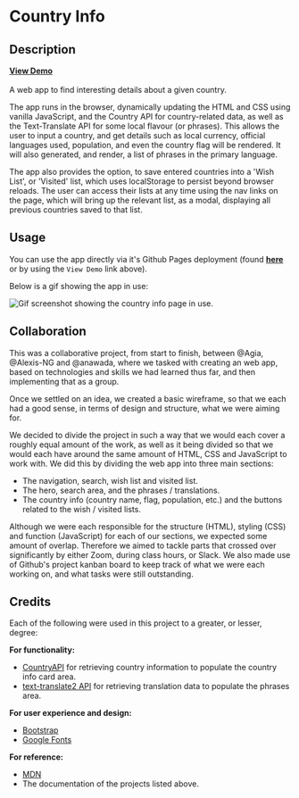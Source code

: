 # Country Info

## Description
<!-- TODO: Links needs updating when repo name is updated -->
[**View Demo**](https://anawada.github.io/project1/)
</br>
</br>
A web app to find interesting details about a given country.

The app runs in the browser, dynamically updating the HTML and CSS using vanilla JavaScript, and the Country API for country-related data, as well as the Text-Translate API for some local flavour (or phrases). This allows the user to input a country, and get details such as local currency, official languages used, population, and even the country flag will be rendered. It will also generated, and render, a list of phrases in the primary language.

The app also provides the option, to save entered countries into a 'Wish List', or 'Visited' list, which uses localStorage to persist beyond browser reloads. The user can access their lists at any time using the nav links on the page, which will bring up the relevant list, as a modal, displaying all previous countries saved to that list.

## Usage
<!-- TODO: Links needs updating when repo name is updated -->
You can use the app directly via it's Github Pages deployment (found [**here**](https://anawada.github.io/project1/) or by using the `View Demo` link above).

Below is a gif showing the app in use:

![Gif screenshot showing the country info page in use.](./assets/img/screenshot.gif)

## Collaboration

This was a collaborative project, from start to finish, between @Agia, @Alexis-NG and @anawada, where we tasked with creating an web app, based on technologies and skills we had learned thus far, and then implementing that as a group.

Once we settled on an idea, we created a basic wireframe, so that we each had a good sense, in terms of design and structure, what we were aiming for.

We decided to divide the project in such a way that we would each cover a roughly equal amount of the work, as well as it being divided so that we would each have around the same amount of HTML, CSS and JavaScript to work with. We did this by dividing the web app into three main sections:

- The navigation, search, wish list and visited list.
- The hero, search area, and the phrases / translations.
- The country info (country name, flag, population, etc.) and the buttons related to the wish / visited lists.

Although we were each responsible for the structure (HTML), styling (CSS) and function (JavaScript) for each of our sections, we expected some amount of overlap. Therefore we aimed to tackle parts that crossed over significantly by either Zoom, during class hours, or Slack. We also made use of Github's project kanban board to keep track of what we were each working on, and what tasks were still outstanding. 

## Credits

Each of the following were used in this project to a greater, or lesser, degree:

**For functionality:**

- [CountryAPI](https://countryapi.io/) for retrieving country information to populate the country info card area.
- [text-translate2 API](https://rapidapi.com/dickyagustin/api/text-translator2) for retrieving translation data to populate the phrases area.

**For user experience and design:**

- [Bootstrap](https://getbootstrap.com)
- [Google Fonts](fonts.google.com)


**For reference:**

- [MDN](https://developer.mozilla.org/en-US/)
- The documentation of the projects listed above.
